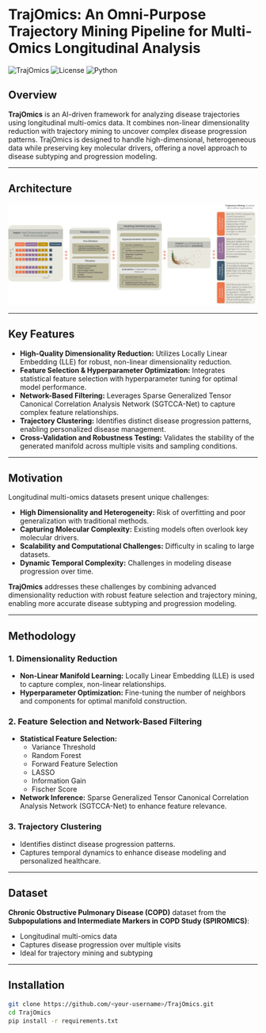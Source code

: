 # TrajOmics: An Omni-Purpose Trajectory Mining Pipeline for Multi-Omics Longitudinal Analysis

![TrajOmics](https://img.shields.io/badge/MultiOmics-DiseaseTrajectoryAnalysis-blue) ![License](https://img.shields.io/badge/License-MIT-green) ![Python](https://img.shields.io/badge/Python-3.x-orange)

## Overview

**TrajOmics** is an AI-driven framework for analyzing disease trajectories using longitudinal multi-omics data. It combines non-linear dimensionality reduction with trajectory mining to uncover complex disease progression patterns. TrajOmics is designed to handle high-dimensional, heterogeneous data while preserving key molecular drivers, offering a novel approach to disease subtyping and progression modeling.

---
## Architecture
![TrajOmics Diagram](TrajOmicsArchitecture.png)

---
## Key Features

- **High-Quality Dimensionality Reduction:** Utilizes Locally Linear Embedding (LLE) for robust, non-linear dimensionality reduction.
- **Feature Selection & Hyperparameter Optimization:** Integrates statistical feature selection with hyperparameter tuning for optimal model performance.
- **Network-Based Filtering:** Leverages Sparse Generalized Tensor Canonical Correlation Analysis Network (SGTCCA-Net) to capture complex feature relationships.
- **Trajectory Clustering:** Identifies distinct disease progression patterns, enabling personalized disease management.
- **Cross-Validation and Robustness Testing:** Validates the stability of the generated manifold across multiple visits and sampling conditions.

---

## Motivation

Longitudinal multi-omics datasets present unique challenges:
- **High Dimensionality and Heterogeneity:** Risk of overfitting and poor generalization with traditional methods.
- **Capturing Molecular Complexity:** Existing models often overlook key molecular drivers.
- **Scalability and Computational Challenges:** Difficulty in scaling to large datasets.
- **Dynamic Temporal Complexity:** Challenges in modeling disease progression over time.

**TrajOmics** addresses these challenges by combining advanced dimensionality reduction with robust feature selection and trajectory mining, enabling more accurate disease subtyping and progression modeling.

---

## Methodology

### 1. **Dimensionality Reduction**
- **Non-Linear Manifold Learning:** Locally Linear Embedding (LLE) is used to capture complex, non-linear relationships.
- **Hyperparameter Optimization:** Fine-tuning the number of neighbors and components for optimal manifold construction.

### 2. **Feature Selection and Network-Based Filtering**
- **Statistical Feature Selection:**
  - Variance Threshold
  - Random Forest
  - Forward Feature Selection
  - LASSO
  - Information Gain
  - Fischer Score
- **Network Inference:** Sparse Generalized Tensor Canonical Correlation Analysis Network (SGTCCA-Net) to enhance feature relevance.

### 3. **Trajectory Clustering**
- Identifies distinct disease progression patterns.
- Captures temporal dynamics to enhance disease modeling and personalized healthcare.

---

## Dataset

**Chronic Obstructive Pulmonary Disease (COPD)** dataset from the **Subpopulations and Intermediate Markers in COPD Study (SPIROMICS)**:
- Longitudinal multi-omics data
- Captures disease progression over multiple visits
- Ideal for trajectory mining and subtyping

---

## Installation

```bash
git clone https://github.com/<your-username>/TrajOmics.git
cd TrajOmics
pip install -r requirements.txt
